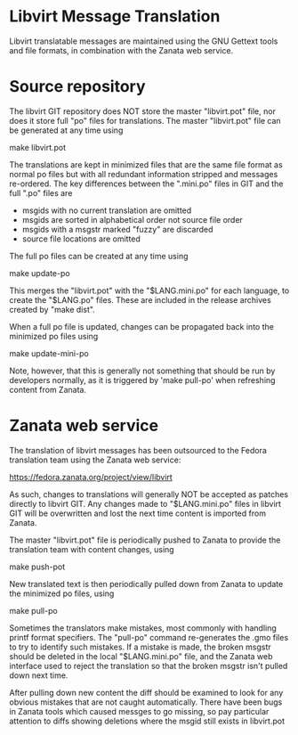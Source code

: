 Libvirt Message Translation
===========================

Libvirt translatable messages are maintained using the GNU Gettext tools and
file formats, in combination with the Zanata web service.

Source repository
=================

The libvirt GIT repository does NOT store the master "libvirt.pot" file, nor
does it store full "po" files for translations. The master "libvirt.pot" file
can be generated at any time using

   make libvirt.pot

The translations are kept in minimized files that are the same file format
as normal po files but with all redundant information stripped and messages
re-ordered. The key differences between the ".mini.po" files in GIT and the
full ".po" files are

  - msgids with no current translation are omitted
  - msgids are sorted in alphabetical order not source file order
  - msgids with a msgstr marked "fuzzy" are discarded
  - source file locations are omitted

The full po files can be created at any time using

   make update-po

This merges the "libvirt.pot" with the "$LANG.mini.po" for each language, to
create the "$LANG.po" files. These are included in the release archives created
by "make dist".

When a full po file is updated, changes can be propagated back into the
minimized po files using

   make update-mini-po

Note, however, that this is generally not something that should be run by
developers normally, as it is triggered by 'make pull-po' when refreshing
content from Zanata.


Zanata web service
==================

The translation of libvirt messages has been outsourced to the Fedora
translation team using the Zanata web service:

  https://fedora.zanata.org/project/view/libvirt

As such, changes to translations will generally NOT be accepted as patches
directly to libvirt GIT. Any changes made to "$LANG.mini.po" files in libvirt
GIT will be overwritten and lost the next time content is imported from Zanata.

The master "libvirt.pot" file is periodically pushed to Zanata to provide the
translation team with content changes, using

  make push-pot

New translated text is then periodically pulled down from Zanata to update the
minimized po files, using

  make pull-po

Sometimes the translators make mistakes, most commonly with handling printf
format specifiers. The "pull-po" command re-generates the .gmo files to try to
identify such mistakes. If a mistake is made, the broken msgstr should be
deleted in the local "$LANG.mini.po" file, and the Zanata web interface used
to reject the translation so that the broken msgstr isn't pulled down next time.

After pulling down new content the diff should be examined to look for any
obvious mistakes that are not caught automatically. There have been bugs in
Zanata tools which caused messges to go missing, so pay particular attention to
diffs showing deletions where the msgid still exists in libvirt.pot
